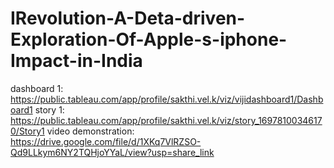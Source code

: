 # IRevolution-A-Deta-driven-Exploration-Of-Apple-s-iphone-Impact-in-India
dashboard 1: https://public.tableau.com/app/profile/sakthi.vel.k/viz/vijidashboard1/Dashboard1
story 1: https://public.tableau.com/app/profile/sakthi.vel.k/viz/story_16978100346170/Story1
video demonstration: https://drive.google.com/file/d/1XKq7VlRZSO-Qd9LLkym6NY2TQHjoYYaL/view?usp=share_link
